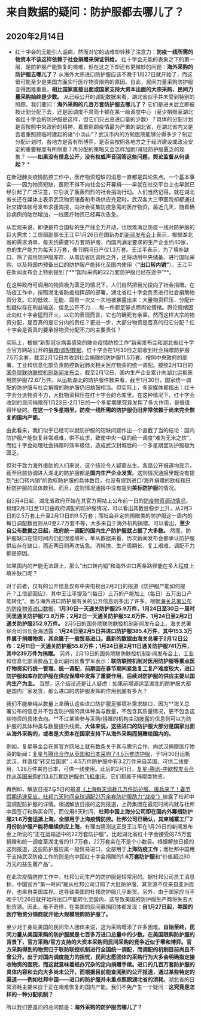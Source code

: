 # 来自数据的疑问：防护服都去哪儿了？

## 2020年2月14日

* 红十字会的无能引人诟病，然而对它的诘难却转移了注意力：**防疫一线所需的物资本不该这样依赖于社会捐赠来保证供给。** 红十字会无能的表象之下的第一层，是防护服产能恢复的艰难，但在这之下却还有更微妙的问题：**海外采购的防护服去哪儿了？** 从海外大宗进口防护服应该不晚于1月27日就开始了，而这很可能至少是美国方面实行医疗物资限购的原因。自此，民间力量采购防护服变得困难重重。**相比国家直接出面或国家支持大资本出面的大宗采购，民间力量采购始终是少数。** 从已经公开的调配数据来看，湖北省似乎并未受到特别的照顾。我们要问：**海外采购的几百万套防护服去哪儿了？** 它们是进关后立即被按计划分配下去，还是因调度不灵而卡顿在某一级调度中心（至少捐赠至湖北省红十字会的防护服是这样，但它们只占总进口量的少数）？具体的分配计划是否按照中央政府的精神，着重照顾疫情最为严重的湖北省，在湖北省内又是否着重照顾临时建起的诸“小汤山”？武汉市内的方舱医院能够分得多少？制定分配计划时，各地方是否有所博弈，是否会按照各地方之于经济建设或政治安定的重要程度有所侧重？再分配的策略又会怎样加剧/减轻防护服匮乏的现象？ ——**如果没有信息公开，没有权威声音回答这些问题，舆论监督从何谈起？** *

在新冠肺炎疫情防控工作中，医疗物资短缺的消息一直都是舆论焦点。一个基本事实——因为物资短缺，医院不得不向社会公开募捐——早就在社交平台上也早就已经引起了广泛注意，它引发了轰轰烈烈的社会捐助行动。人们当然记得，就在湖北省长还在媒体上表示武汉物资储备和市场供应充足时，武汉各大三甲医院却都通过社交媒体帐号发布求援海报，向社会征集防疫急需的医疗物资。最近几天，随着确诊病例的陡然增加，一线医疗物资已经再次告急。

从宏观来说，即便是符合国标的生产线全力开动，也很难满足防疫一线对防护服的巨大需求：工信部副部长王江平1月26日在国新办的[新闻发布会](http://www.scio.gov.cn/xwfbh/xwbfbh/wqfbh/42311/42478/index.htm)上表示，根据湖北省的需求清单，每天约需要10万套防护服，而国内满足要求的生产企业约40家，总的生产能力为每天3万套，春节期间日产仅1.3万套。王江平表示，为了填补缺口，除了调用防护服库存、从周边省区调用之外，还将动用中央储备、进行国际采购，以及将国内预备出口的防护服产能转化至国内使用（**“出口转内销”**）。王江平在新闻发布会上特别提到了**“国际采购的22万套防护服已经在途中”**。

在这种政府可调用的物资极为匮乏的情况下，人们自然把目光投向了社会捐赠。在防疫工作中，按照湖北省防疫指挥部的部署，湖北省红十字会负责进行社会捐助物资分发。它的低效、无能、腐败一次又一次地被暴露出来：大量物资积压、分配计划疑似存在利益输送、信息公开不力……每一件都足够点燃舆论情绪。舆论情绪因此向红十字会猛烈开火，以它的表现而言，它也的确死有余辜。然而这样大宗的物资分配，是否真的是它分内的责任？更进一步，大部分物资是否真的归它分配？红十字会是否真的要承担物资分配不力的主要责任？

实际上，根据“新型冠状病毒感染的肺炎疫情防控工作”新闻发布会和湖北省红十字会官方网站公开的[捐赠/调配数据](http://hbsredcross.org.cn/)，红十字会在1月30日之前收到社会捐赠防护服7.5万余套，截至2月12日共收到社会捐赠的防护服11.5万套。按照中央政府的部署，工业和信息化部负责防控新冠肺炎相关医疗物资的统一调配。按照2月13日的[国务院联防联控机制新闻发布会](http://www.gov.cn/xinwen/gwylflkjz11/index.htm)，截至2月12日，国内生产企业累计向湖北运抵医用防护服72.67万件。从运抵湖北的防护服件数来看，截至1月30日，国家统一调配的防护服与社会捐赠的防护服仍旧旗鼓相当。但实际上，多家媒体都指出：红十字会分派物资不力，大批物资积压在红十字会的仓库里。在这种情况下，红十字会收到的民间捐赠在1月23日-2月1日的一个多星期里究竟发挥了多大作用，是很值得怀疑的。**在这一个多星期里，防疫一线所需的防护服仍旧非常依赖于尚未完全恢复的国内产能。**

由此看来，我们似乎已经可以就防护服的短缺问题作出一个直截了当的结论：国内防护服产能恢复非常艰难，供不应求，致使中央一级的统一调度“难为无米之炊”，而红十字会处理社会捐赠时效率极低，造成武汉封城后的一个多星期里防护服极为匮乏。

但对于致力海外援助的人们来说，这个结论令人疑窦丛生。各路公开报道均显示，截至目前协调进入湖北的防护服都是**国内生产企业发货**。这则情况通报里既没有提到“出口转内销”的欧标防护服的具体数目，也没有提到进口/海外捐赠的欧标和日标防护服的具体数目。而且，这则情况通报中没有提到**美标防护服**的情况。

自2月4日起，湖北省政府开始在其官方网站上公布前一日的[防疫物资调动情况](http://www.hubei.gov.cn/zhuanti/2020/gzxxgzbd/zxtb/202002/t20200215_2028362.shtml)。梳理2月3日至13日由政府调配的防护服情况，可以看出其数目稳步上升，从2月3日的2.5万套上升至2月13日的9.5万套；而社会非定向捐赠类的防护服这一周内的每日调配数目则从0至2.7万套不等，大多来自于海外机构捐赠。可以看出，**至少自公布数据之日起，政府统一调配的国内生产防护服就占据了大多数。** 然而，防护服缺口在短时间内仍旧很难填补。单从数据来看，历次新闻发布会都承认防护服供应存在缺口，而近两日则再次告急。消耗快、生产周期长、复工艰难、调配不力都是原因。

如果国内的产能无法跟上，那么“出口转内销”和海外进口两条路径能在多大程度上填补缺口呢？

对于前者，仅有的公开信息仅有中央电视台2月2日的报道《防护服产能如何提升？工信部回应》，其中王江平提及“（每日）三万的产能加上（每日）五万出口产能转化”。而与海外进口防护服有关的公开信息则多出了许多。根据[海关总署公布的防疫物资进口数据](http://www.customs.gov.cn/customs/xwfb34/302425/2860812/index.html)，**1月30日一天通关防护服25.9万件，1月24日至30日一周时间里通关防护服73.8万件；2月2日一天通关防护服52.8万件，1月24日至2月2日通关防护服252.9万件。** 2月5日的国务院联防联控机制新闻发布会上，海关总署综合司司长金海透露：**1月24日至2月5日共进口防护服385.4万件，其中153.3万件属于捐赠物资，其余属于一般贸易进口。最新的数据由海关总署于2月12日公布：2月11日一天通关防护服55.8万件；1月24日至2月11日通关防护服741万件，其中239万件为捐赠。** 另外，2月13日的国务院联防联控机制新闻发布会上，工业和信息化部消费品工业司副司长曹学军表示：**联防联控机制对医用防护服等重点医疗物资实行统一管理、统一调配，前期因在春节期间紧急复工复产难度较大，进口防护服和库存防护服在供应保障中发挥了重要作用，后续对防护服的供应主要以国内生产为主。** 当然，这个结论还是让人疑虑：如果前期调运至湖北的防护服大都是国内厂家发货，那么进口的防护服发挥的作用到底有多大？

我们不能单纯从数量上来确认这些进口防护服足够填补需求缺口，因为**海关总署公布的信息并不包含防护服的具体种类与数量，不包含其质量情况，更不包含这些物资的具体去向。**不过某些参与采购/捐赠的机构主动披露的信息则可以为防护服的具体种类与数量提供线索。**大体来说，这些进口的防护服大部分是国家出面从海外采购的，或者是大资本在国家支持下从海外采购而捐赠给国内的。**

例如，复星基金会在其官方网站上就有数条关于其与腾讯合作、向武汉捐赠医疗物资的新闻：[复星与腾讯合作从英国和日本采购了4.5万套防护服](https://www.fosun.com/p/39507.html)，于1月30日运抵武汉，并直接“转交给国家”；4.5万件防护服中有3.2万件来自英国，可供二线使用，1.28万件来自日本，可供一线使用。此后的2月1日，[复星-腾讯-中欧校友会合作从英国采购的13.6万套防护服也飞抵重庆](https://www.fosun.com/p/39593.html)。它们都属于捐赠类物资。

再例如，解放日报2与5日的报道[《上海每天消耗几万件防护服，援兵来了！春节假期迅速反应，杜邦六天时间全球调配21万余套防护服助力“战疫”》](https://www.jfdaily.com/journal/2020-02-05/getArticle.htm?id=287366)披露了杜邦中国调配防护服的详情。根据解放日报的这则报道，上药集团在最短时间内就与杜邦中国签订和购买合同，而仅用6天时间，**杜邦中国上海分公司即在国内外筹措防护服21.6万套运抵上海，全部用于上海疫情防控。**杜邦公司已确认，其柬埔寨工厂2月份防护服产能将**继续供应上海**。有理由猜测这正是王江平在1月26日的新闻发布会上所说的“正在运输途中的22万套防护服”。比起湖北省红十字会接受的7.5万套捐赠和统一调度至湖北省的11.7万套，22万套实在不是个小数目。根据解放日报的这则报道，这些防护服应属一般贸易进口，全部用于**上海防疫工作**；而杜邦中国用于支持武汉防疫工作的则是向中国红十字会捐赠的**1.6万套防护服**和“价值超过80万元的益生菌产品”。

在此次疫情防控工作中，杜邦公司生产的防护服是较常用的。据杜邦公司员工消息称，中国官方“第一时间”就从杜邦公司订购了大批防护服，其货源不仅来自亚洲库存，也来自美国库存。这导致美国的杜邦防护服几乎断货。另外，由于国家应当不晚于1月26日就开始将出口产能转化至国内，这导致美国的防护服生产商将失去大批货源。因此，毫不奇怪，在美国的民间募捐团体都发现：**自1月27日起，美国的医疗物资分销商就开始大规模限购防护服了。**

至少对于身处美国的民间华人团体来说，这为采购增添了许多困难。**自始至终，民间力量从美国采购的防护服就是七百多万进口总量中的少数。**在美国限购防护服的背景下，官方采购/官方支持的大资本采购同民间采购的竞争近似于零和博弈。官方采购得到的物资归于联防联控机制进行全国统一调配，而调配的机制目前尚且不曾公开。出于对国内调度能力的担忧，民间志愿团体的采购行为大多会明确指定接收物资的医院，而这就意味着经办冗杂的定向捐赠手续。进口的几百万套防护服的具体内容和去向大多尚未公开，而根据目前能查阅到的公开报道，通过某些特定的渠道——例如杜邦中国——进口的防护服**并未重点照顾湖北省的消耗**。湖北省的日常消耗主要来自于正在艰难恢复的国内产能。我们不免产生一个疑问：**这究竟是怎样的一种分配机制？**

所以我们要追问的总问题是：**海外采购的防护服去哪儿了？**
